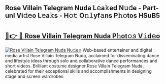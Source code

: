## Rose Villain Telegram Nuda L𝚎a𝚔ed N𝚞𝚍e - Part-unl Vi𝚍𝚎o L𝚎a𝚔s - H𝚘𝚝 O𝚗𝚕yf𝚊ns P𝚑𝚘tos HSuB5

# <h2><a href="http://kf6v8ii.oniu.top/?m=Rose+Villain+Telegram+Nuda">🔗👉 🔴 Rose Villain Telegram Nuda P𝚑ot𝚘𝚜 V𝚒d𝚎o</a></h2>

[![Rose Villain Telegram Nuda Nu𝚍e𝚜](https://i.imgur.com/0qMVB7G.gif)](http://kf6v8ii.oniu.top/?m=Rose+Villain+Telegram+Nuda)
Web-based entertainer and digital media artist Rose Villain Telegram Nuda, acclaimed for disseminating dance and lifestyle ideas through solo and collaborative dance performances and short videos. Brilliant costume designer Rose Villain Telegram Nuda, celebrated for their exceptional skills and accomplishments in designing stage and screen wardrobes.  
